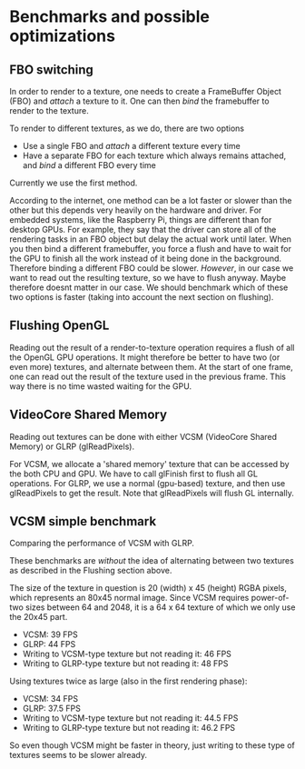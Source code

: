 
# Benchmarks and possible optimizations

## FBO switching

In order to render to a texture, one needs to create a FrameBuffer Object (FBO) and *attach* a texture to it.
One can then *bind* the framebuffer to render to the texture.

To render to different textures, as we do, there are two options

- Use a single FBO and *attach* a different texture every time
- Have a separate FBO for each texture which always remains attached, and *bind* a different FBO every time

Currently we use the first method.

According to the internet, one method can be a lot faster or slower than the other but this depends very heavily on the hardware and driver.
For embedded systems, like the Raspberry Pi, things are different than for desktop GPUs.
For example, they say that the driver can store all of the rendering tasks in an FBO object but delay the actual work until later. When you then bind a different framebuffer, you force a flush and have to wait for the GPU to finish all the work instead of it being done in the background. Therefore binding a different FBO could be slower. *However*, in our case we want to read out the resulting texture, so we have to flush anyway. Maybe therefore doesnt matter in our case.
We should benchmark which of these two options is faster (taking into account the next section on flushing).

## Flushing OpenGL

Reading out the result of a render-to-texture operation requires a flush of all the OpenGL GPU operations.
It might therefore be better to have two (or even more) textures, and alternate between them.
At the start of one frame, one can read out the result of the texture used in the previous frame. This way there is no time wasted waiting for the GPU.

## VideoCore Shared Memory

Reading out textures can be done with either VCSM (VideoCore Shared Memory) or GLRP (glReadPixels).

For VCSM, we allocate a 'shared memory' texture that can be accessed by the both CPU and GPU. We have to call glFinish first to flush all GL operations.
For GLRP, we use a normal (gpu-based) texture, and then use glReadPixels to get the result. Note that glReadPixels will flush GL internally.

## VCSM simple benchmark

Comparing the performance of VCSM with GLRP.

These benchmarks are *without* the idea of alternating between two textures as described in the Flushing section above.

The size of the texture in question is
20 (width) x 45 (height) RGBA pixels, which represents an 80x45 normal image.
Since VCSM requires power-of-two sizes between 64 and 2048, it is a 64 x 64 texture of which we only use the 20x45 part.

- VCSM: 39 FPS
- GLRP: 44 FPS
- Writing to VCSM-type texture but not reading it: 46 FPS
- Writing to GLRP-type texture but not reading it: 48 FPS

Using textures twice as large (also in the first rendering phase):

- VCSM: 34 FPS
- GLRP: 37.5 FPS
- Writing to VCSM-type texture but not reading it: 44.5 FPS
- Writing to GLRP-type texture but not reading it: 46.2 FPS

So even though VCSM might be faster in theory, just writing to these type of textures seems to be slower already.

